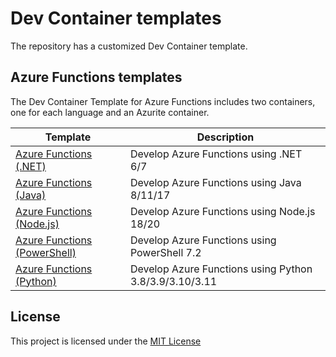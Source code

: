 # Dev Container templates

The repository has a customized Dev Container template.

## Azure Functions templates

The Dev Container Template for Azure Functions includes two containers, one for each language and an Azurite container.

| Template                                                                   | Description                                            |
| -------------------------------------------------------------------------- | ------------------------------------------------------ |
| [Azure Functions (.NET)](./src/azure-functions-dotnet/README.md)           | Develop Azure Functions using .NET 6/7                 |
| [Azure Functions (Java)](./src/azure-functions-java/README.md)             | Develop Azure Functions using Java 8/11/17             |
| [Azure Functions (Node.js)](./src/azure-functions-node/README.md)          | Develop Azure Functions using Node.js 18/20            |
| [Azure Functions (PowerShell)](./src/azure-functions-powershell/README.md) | Develop Azure Functions using PowerShell 7.2           |
| [Azure Functions (Python)](./src/azure-functions-python/README.md)         | Develop Azure Functions using Python 3.8/3.9/3.10/3.11 |

## License

This project is licensed under the [MIT License](https://github.com/shibayan/devcontainers/blob/master/LICENSE)